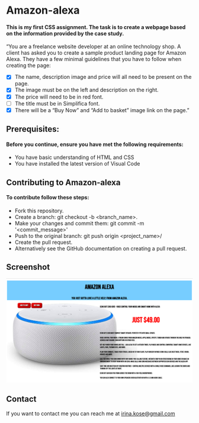 # **Amazon-alexa**

#### This is my first CSS assignment. The task is to create a webpage based on the information provided by the case study.

“You are a freelance website developer at an online technology shop. A client has asked you to create a sample product landing page for Amazon Alexa.
They have a few minimal guidelines that you have to follow when creating the page:
- [x] The name, description image and price will all need to be present on the page.
- [x] The image must be on the left and description on the right. 
- [x] The price will need to be in red font. 
- [ ] The title must be in Simplifica font. 
- [x] There will be a “Buy Now” and “Add to basket” image link on the page.”

## Prerequisites:

#### Before you continue, ensure you have met the following requirements:
- You have basic understanding of HTML and CSS
- You have installed the latest version of Visual Code 

## Contributing to Amazon-alexa
#### To contribute follow these steps:
- Fork this repository.
- Create a branch: git checkout -b <branch_name>.
- Make your changes and commit them: git commit -m '<commit_message>'
- Push to the original branch: git push origin <project_name>/<location>
- Create the pull request.
- Alternatively see the GitHub documentation on creating a pull request.

## Screenshot

![screenshot](/Screenshot.png)

## Contact
If you want to contact me you can reach me at irina.kose@gmail.com
 
